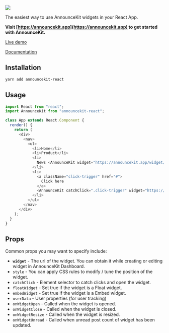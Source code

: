 ![](https://announcekit.app/images/logo@2x.png)

The easiest way to use AnnounceKit widgets in your React App.

**Visit [https://announcekit.app](https://announcekit.app) to get started with AnnounceKit.**

[Live demo](https://codesandbox.io/s/announcekit-react-demo-gfrt1)

[Documentation](https://announcekit.app/docs/reactjs)

## Installation

```sh
yarn add announcekit-react
```

## Usage

```js
import React from "react";
import AnnounceKit from "announcekit-react";

class App extends React.Component {
  render() {
    return (
      <div>
        <nav>
          <ul>
            <li>Home</li>
            <li>Product</li>
            <li>
              News <AnnounceKit widget="https://announcekit.app/widget/eL8Lm" />
            </li>
            <li>
              <a className="click-trigger" href="#">
                Click here
              </a>
              <AnnounceKit catchClick=".click-trigger" widget="https://announcekit.app/widget/eL8Lm" />
            </li>
          </ul>
        </nav>
      </div>
    );
  }
}
```

## Props

Common props you may want to specify include:

- **`widget`** - The url of the widget. You can obtain it while creating or editing widget in AnnounceKit Dashboard.
- `style` - You can apply CSS rules to modify / tune the position of the widget.
- `catchClick` - Element selector to catch clicks and open the widget.
- `floatWidget` - Set true if the widget is a Float widget.
- `embedWidget` - Set true if the widget is a Embed widget.
- `userData` - User properties (for user tracking)
- `onWidgetOpen` - Called when the widget is opened.
- `onWidgetClose` - Called when the widget is closed.
- `onWidgetResize` - Called when the widget is resized.
- `onWidgetUnread` - Called when unread post count of widget has been updated.
